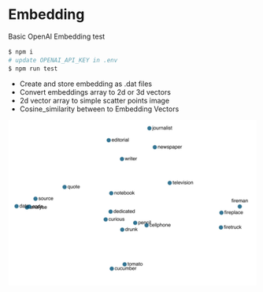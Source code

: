 # Embedding
Basic OpenAI Embedding test


```bash
$ npm i
# update OPENAI_API_KEY in .env
$ npm run test
```

* Create and store embedding as .dat files
* Convert embeddings array to 2d or 3d vectors
* 2d vector array to simple scatter points image
* Cosine_similarity between to Embedding Vectors

![scatter point graph](./scatter_words.jpg)
